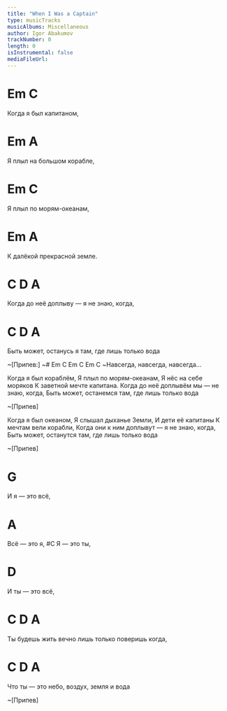 ```yaml
---
title: "When I Was a Captain"
type: musicTracks
musicAlbums: Miscellaneous
author: Igor Abakumov
trackNumber: 0
length: 0
isInstrumental: false
mediaFileUrl: 
---
```


#    Em           C
Когда я был капитаном,
#    Em                  A
Я плыл на большом корабле,
#    Em             C
Я плыл по морям-океанам,
#     Em                  A
К далёкой прекрасной земле.
#    C              D                  A
Когда до неё доплыву — я не знаю, когда,
#      C                 D                      A
Быть может, останусь я там, где лишь только вода

~[Припев:]
~#       Em C        Em C        Em C
~Навсегда,   навсегда,   навсегда...

Когда я был кораблём,
Я плыл по морям-океанам,
Я нёс на себе моряков
К заветной мечте капитана.
Когда до неё доплывём мы — не знаю, когда,
Быть может, останемся там, где лишь только вода

~[Припев]

Когда я был океаном,
Я слышал дыханье Земли,
И дети её капитаны
К мечтам вели корабли,
Когда они к ним доплывут — я не знаю, когда,
Быть может, останутся там, где лишь только вода

~[Припев]

#  G
И я — это всё,
#  A
Всё — это я,
#C
Я — это ты,
#   D
И ты — это всё,
#    C                      D                  A
Ты будешь жить вечно лишь только поверишь когда,
#     C              D                 A
Что ты — это небо, воздух, земля и вода

~[Припев]

